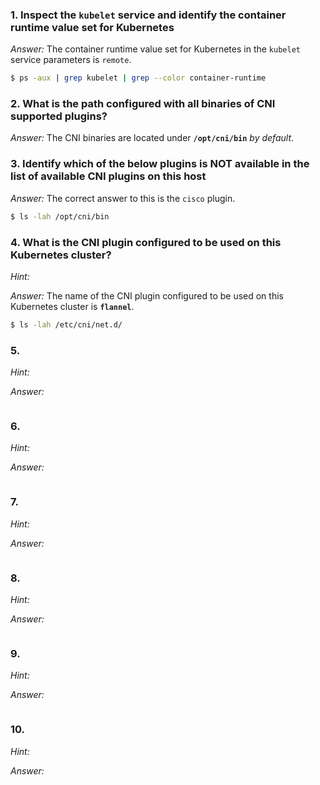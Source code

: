 ### 1. Inspect the `kubelet` service and identify the container runtime value set for Kubernetes

*Answer:* The container runtime value set for Kubernetes in the `kubelet` service parameters is `remote`.

```bash
$ ps -aux | grep kubelet | grep --color container-runtime
```

### 2. What is the path configured with all binaries of CNI supported plugins?

*Answer:* The CNI binaries are located under **`/opt/cni/bin`** *by default*.

### 3. Identify which of the below plugins is **NOT** available in the list of available CNI plugins on this host

*Answer:* The correct answer to this is the `cisco` plugin.

```bash
$ ls -lah /opt/cni/bin
```

### 4. What is the CNI plugin configured to be used on this Kubernetes cluster?

*Hint:*

*Answer:* The name of the CNI plugin configured to be used on this Kubernetes cluster is **`flannel`**.

```bash
$ ls -lah /etc/cni/net.d/
```

### 5. 

*Hint:*

*Answer:*

```bash

```

### 6. 

*Hint:*

*Answer:*

```bash

```

### 7. 

*Hint:*

*Answer:*

```bash

```

### 8. 

*Hint:*

*Answer:*

```bash

```

### 9. 

*Hint:*

*Answer:*

```bash

```

### 10. 

*Hint:*

*Answer:*

```bash

```
